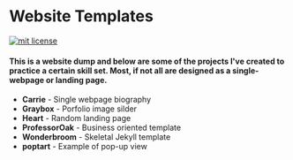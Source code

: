 # Website Templates

<a href="https://opensource.org/licenses/MIT"><img src="https://img.shields.io/badge/mit-license-brightgreen.svg" alt="mit license"></a>


#### This is a website <b>dump</b> and below are some of the projects I've created to practice a certain skill set. Most, if not all are designed as a single-webpage or landing page.

* <b>Carrie</b> - Single webpage biography
* <b>Graybox</b> - Porfolio image silder
* <b>Heart</b> - Random landing page
* <b>ProfessorOak</b> - Business oriented template
* <b>Wonderbroom</b>	- Skeletal Jekyll template
* <b>poptart</b> - Example of pop-up view

